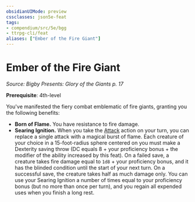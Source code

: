 ```yaml
---
obsidianUIMode: preview
cssclasses: json5e-feat
tags:
- compendium/src/5e/bgg
- ttrpg-cli/feat
aliases: ["Ember of the Fire Giant"]
---
```

# Ember of the Fire Giant
*Source: Bigby Presents: Glory of the Giants p. 17*  

**Prerequisite**: 4th-level

You've manifested the fiery combat emblematic of fire giants, granting you the following benefits:

- **Born of Flame.** You have resistance to fire damage.  
- **Searing Ignition.** When you take the [Attack](/3-Mechanics/CLI/rules/actions.md#Attack) action on your turn, you can replace a single attack with a magical burst of flame. Each creature of your choice in a 15-foot-radius sphere centered on you must make a Dexterity saving throw (DC equals 8 + your proficiency bonus + the modifier of the ability increased by this feat). On a failed save, a creature takes fire damage equal to `1d8` + your proficiency bonus, and it has the blinded condition until the start of your next turn. On a successful save, the creature takes half as much damage only. You can use your Searing Ignition a number of times equal to your proficiency bonus (but no more than once per turn), and you regain all expended uses when you finish a long rest.